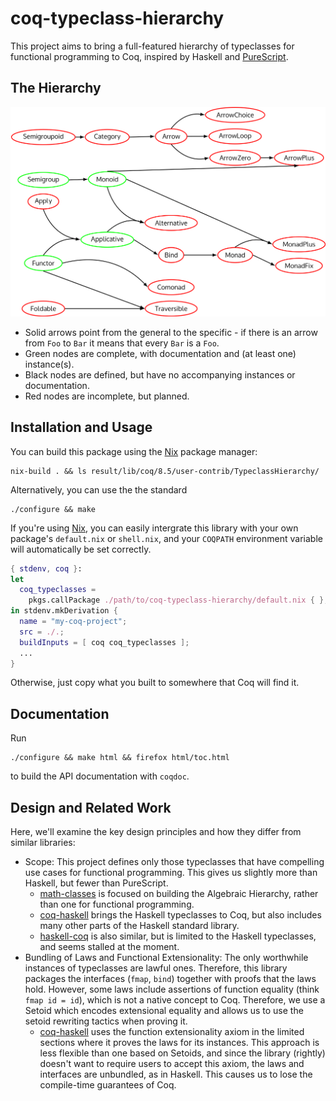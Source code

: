# coq-typeclass-hierarchy

This project aims to bring a full-featured hierarchy of typeclasses for
functional programming to Coq, inspired by Haskell
and [PureScript][purescript-prelude].

## The Hierarchy

![Typeclass Hierarchy Inclusion Diagram](./doc/diagram.png)
 
 - Solid arrows point from the general to the specific - if there is an arrow from
`Foo` to `Bar` it means that every `Bar` is a `Foo`.
 - Green nodes are complete, with documentation and (at least one) instance(s).
 - Black nodes are defined, but have no accompanying instances or documentation.
 - Red nodes are incomplete, but planned.
 
## Installation and Usage

You can build this package using the [Nix][nix] package manager:
```
nix-build . && ls result/lib/coq/8.5/user-contrib/TypeclassHierarchy/
```
Alternatively, you can use the the standard
```
./configure && make
```

If you're using [Nix][nix], you can easily intergrate this library with your own
package's `default.nix` or `shell.nix`, and your `COQPATH` environment variable
will automatically be set correctly.
```nix
{ stdenv, coq }:
let
  coq_typeclasses = 
    pkgs.callPackage ./path/to/coq-typeclass-hierarchy/default.nix { };
in stdenv.mkDerivation {
  name = "my-coq-project";
  src = ./.;
  buildInputs = [ coq coq_typeclasses ];
  ...
}
```
Otherwise, just copy what you built to somewhere that Coq will find it.

## Documentation
Run
```
./configure && make html && firefox html/toc.html
```
to build the API documentation with `coqdoc`.
 
## Design and Related Work

Here, we'll examine the key design principles and how they differ from similar
libraries:

 * Scope: This project defines only those typeclasses that have compelling use
   cases for functional programming. This gives us slightly more than Haskell,
   but fewer than PureScript.
     - [math-classes][math-classes] is focused on building the Algebraic
       Hierarchy, rather than one for functional programming.
     - [coq-haskell](https://github.com/jwiegley/coq-haskell) brings the Haskell
       typeclasses to Coq, but also includes many other parts of the Haskell
       standard library.
     - [haskell-coq](https://github.com/domdere/haskell-coq) is also similar,
       but is limited to the Haskell typeclasses, and seems stalled at the
       moment.
 * Bundling of Laws and Functional Extensionality: The only worthwhile instances
   of typeclasses are lawful ones. Therefore, this library packages the
   interfaces (`fmap`, `bind`) together with proofs that the laws hold. However,
   some laws include assertions of function equality (think `fmap id = id`),
   which is not a native concept to Coq. Therefore, we use a Setoid which
   encodes extensional equality and allows us to use the setoid rewriting
   tactics when proving it.
     - [coq-haskell](https://github.com/jwiegley/coq-haskell) uses the function
       extensionality axiom in the limited sections where it proves the laws for
       its instances. This approach is less flexible than one based on Setoids,
       and since the library (rightly) doesn't want to require users to accept
       this axiom, the laws and interfaces are unbundled, as in Haskell. This
       causes us to lose the compile-time guarantees of Coq.

[nix]: https://nixos.org/nix/
[math-classes]: https://github.com/math-classes/math-classes
[purescript-prelude]: https://github.com/purescript/purescript-prelude
